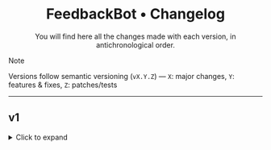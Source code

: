 <div align="center">

# FeedbackBot • Changelog  
You will find here all the changes made with each version, in antichronological order.

</div>

> [!NOTE]  
> Versions follow semantic versioning (`vX.Y.Z`) — `X`: major changes, `Y`: features & fixes, `Z`: patches/tests

---

## v1

<details>
<summary>Click to expand</summary>

### v1.0.0 - Initial Release

**🎉 First public release of FeedbackBot!**

#### Core Features
- `/start`, `/help`, `/alive`, `/ping`: Basic bot interaction and health checks  
- `/system`: Shows bot system stats  
- `/id`, `/info`: User identity and profile information  

#### Utilities
- `/img`: Upload image to cloud  
- `/ocr`: Image-to-text and text-to-text OCR support  
- `/wiki`: Search Wikipedia  
- `/news`: Get trending news updates  

#### Telegraph Integration
- `/telegraphtxt`: Upload text content  
- `/telegraph`: Upload images  

#### Stickers & Media
- `/stickerid`: Retrieve sticker ID  
- `/getsticker`: Get sticker pack details  

#### Product Management (Admin)
- `/addservice`, `/editservice`, `/removeservice`, `/listservices`, `/cleanservices`: Manage products/services available for purchase  
- `/buy`: View available services for users  

#### Admin Tools
- `/users`: Total registered users  
- `/send`, `/broadcast`: Message and broadcast to users  
- `/logs`: View logs  
- `/commands`, `/getcmds`: Manage command list  

#### Auto-Replies & Callbacks (Admin)
- `/keyword`, `/keywords`, `/delkeyword`, `/clearkeywords`: Keyword-based auto-replies  
- `/save`, `/listcallbacks`, `/delcallback`, `/clearcallbacks`: Callback data handling  

</details>
